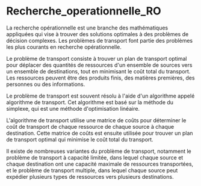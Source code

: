 # Recherche_operationnelle_RO

La recherche opérationnelle est une branche des mathématiques appliquées qui vise à trouver des solutions optimales à des problèmes de décision complexes. Les problèmes de transport font partie des problèmes les plus courants en recherche opérationnelle.

Le problème de transport consiste à trouver un plan de transport optimal pour déplacer des quantités de ressources d'un ensemble de sources vers un ensemble de destinations, tout en minimisant le coût total du transport. Les ressources peuvent être des produits finis, des matières premières, des personnes ou des informations.

Le problème de transport est souvent résolu à l'aide d'un algorithme appelé algorithme de transport. Cet algorithme est basé sur la méthode du simplexe, qui est une méthode d'optimisation linéaire.

L'algorithme de transport utilise une matrice de coûts pour déterminer le coût de transport de chaque ressource de chaque source à chaque destination. Cette matrice de coûts est ensuite utilisée pour trouver un plan de transport optimal qui minimise le coût total du transport.

Il existe de nombreuses variantes du problème de transport, notamment le problème de transport à capacité limitée, dans lequel chaque source et chaque destination ont une capacité maximale de ressources transportées, et le problème de transport multiple, dans lequel chaque source peut expédier plusieurs types de ressources vers plusieurs destinations.

